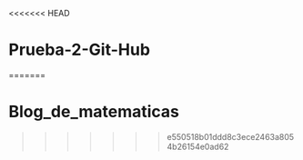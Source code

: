 <<<<<<< HEAD
# Prueba-2-Git-Hub
=======
# Blog_de_matematicas
>>>>>>> e550518b01ddd8c3ece2463a8054b26154e0ad62
